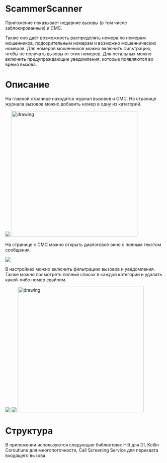# ScammerScanner

Приложение показывает недавние вызовы (в том числе заблокированные) и СМС. 

Также оно даёт возможность распределять номера по номерам мошенников, подозрительным номерам и возможно мошеннических номеров.
Для номеров мошенников можно включить фильтрацию, чтобы не получать вызовы от этих номеров. Для остальных можно включить предупреждающие уведомления, которые появляются во время вызова.

# Описание

На главной странице находятся журнал вызовов и СМС. На странице журнала вызовов можно добавить номер в одну из категорий.

![](/illustrations/calllogs.gif)   <img src="/illustrations/blockedCalls.png" alt="drawing" width="400"/>

На странице с СМС можно открыть диалоговое окно с полным текстом сообщения.

![](/illustrations/sms.gif) 

В настройках можно включить фильтрацию вызовов и уведомления. Также можно посмотреть полный список в каждой категории и удалить какой-либо номер свайпом.

![](/illustrations/settings.gif)      ![](/illustrations/delete.gif)   <img src="/illustrations/notification.png" alt="drawing" width="400"/>

# Структура

В приложении используются следующие библиотеки: Hilt для DI, Kotlin Coroutiune для многопоточности, Call Screening Service для перехвата входящего вызова.
